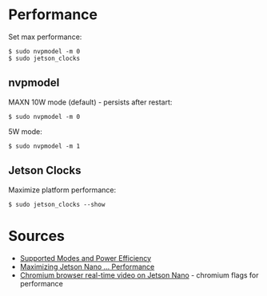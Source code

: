 # Performance

Set max performance:

```
$ sudo nvpmodel -m 0
$ sudo jetson_clocks
```

## nvpmodel

MAXN 10W mode (default) - persists after restart:
```
$ sudo nvpmodel -m 0
```

5W mode:
```
$ sudo nvpmodel -m 1
```

## Jetson Clocks

Maximize platform performance:
```
$ sudo jetson_clocks --show
```

# Sources

- [Supported Modes and Power Efficiency](https://docs.nvidia.com/jetson/l4t/index.html#page/Tegra%20Linux%20Driver%20Package%20Development%20Guide/power_management_nano.html#wwpID0E0FL0HA)
- [Maximizing Jetson Nano ... Performance](https://docs.nvidia.com/jetson/l4t/index.html#page/Tegra%20Linux%20Driver%20Package%20Development%20Guide/power_management_nano.html#wwpID0E0ZB0HA)
- [Chromium browser real-time video on Jetson Nano](https://forums.developer.nvidia.com/t/chromium-browser-real-time-video-on-jetson-nano/126510) - chromium flags for performance
